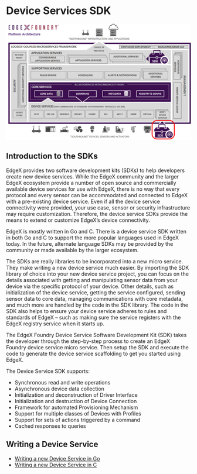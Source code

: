 # Device Services SDK

![image](EdgeX_SDKs.png)

## Introduction to the SDKs

EdgeX provides two software development kits (SDKs) to help developers create new device services.  While the EdgeX community and the larger EdgeX ecosystem provide a number of open source and commercially available device services for use with EdgeX, there is no way that every protocol and every sensor can be accommodated and connected to EdgeX with a pre-existing device service.  Even if all the device service connectivity were provided, your use case, sensor or security infrastructure may require customization.  Therefore, the device service SDKs provide the means to extend or customize EdgeX’s device connectivity.

EdgeX is mostly written in Go and C.  There is a device service SDK written in both Go and C to support the more popular languages used in EdgeX today.  In the future, alternate language SDKs may be provided by the community or made available by the larger ecosystem.

The SDKs are really libraries to be incorporated into a new micro service.  They make writing a new device service much easier.  By importing the SDK library of choice into your new device service project, you can focus on the details associated with getting and manipulating sensor data from your device via the specific protocol of your device.  Other details, such as initialization of the device service, getting the service configured, sending sensor data to core data, managing communications with core metadata, and much more are handled by the code in the SDK library.  The code in the SDK also helps to ensure your device service adheres to rules and standards of EdgeX – such as making sure the service registers with the EdgeX registry service when it starts up.

The EdgeX Foundry Device Service Software Development Kit (SDK) takes
the developer through the step-by-step process to create an EdgeX
Foundry device service micro service. Then setup the SDK and execute the
code to generate the device service scaffolding to get you started using
EdgeX.

The Device Service SDK supports:

-   Synchronous read and write operations
-   Asynchronous device data collection
-   Initialization and deconstruction of Driver Interface
-   Initialization and destruction of Device Connection
-   Framework for automated Provisioning Mechanism
-   Support for multiple classes of Devices with Profiles
-   Support for sets of actions triggered by a command
-   Cached responses to queries

## Writing a Device Service

- [Writing a new Device Service in Go](../../../getting-started/Ch-GettingStartedSDK-Go.md)
- [Writing a new Device Service in C](../../../getting-started/Ch-GettingStartedSDK-C.md)
